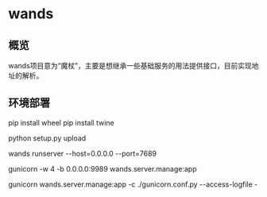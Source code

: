 # wands

## 概览
wands项目意为“魔杖”，主要是想继承一些基础服务的用法提供接口，目前实现地址的解析。

## 环境部署
pip install wheel
pip install twine


python setup.py upload

wands runserver --host=0.0.0.0 --port=7689


gunicorn -w 4 -b 0.0.0.0:9989 wands.server.manage:app

gunicorn wands.server.manage:app -c ./gunicorn.conf.py --access-logfile -


